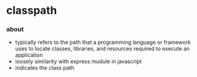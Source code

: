 # classpath

### about

- typically refers to the path that a programming language or framework uses to locate classes, libraries, and resources required to execute an application
- loosely similarity with express mudule in javascript
- indicates the class path